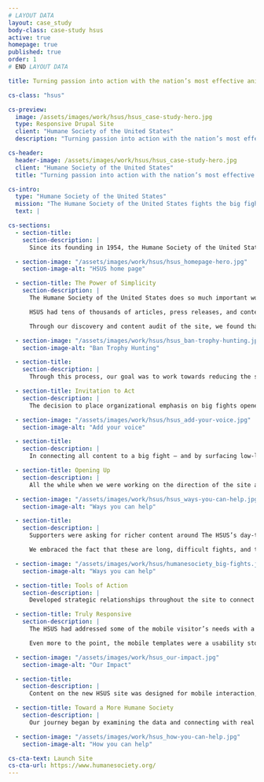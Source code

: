```yaml
---
# LAYOUT DATA
layout: case_study
body-class: case-study hsus
active: true
homepage: true
published: true
order: 1
# END LAYOUT DATA

title: Turning passion into action with the nation’s most effective animal protection organization.

cs-class: "hsus"

cs-preview:
  image: /assets/images/work/hsus/hsus_case-study-hero.jpg
  type: Responsive Drupal Site
  client: "Humane Society of the United States"
  description: "Turning passion into action with the nation’s most effective animal protection organization."

cs-header:
  header-image: /assets/images/work/hsus/hsus_case-study-hero.jpg
  client: "Humane Society of the United States"
  title: "Turning passion into action with the nation’s most effective animal protection organization."

cs-intro:
  type: "Humane Society of the United States"
  mission: "The Humane Society of the United States fights the big fights, working to ensure that all animals enjoy the promise of a more humane future."
  text: |

cs-sections:
  - section-title:
    section-description: |
      Since its founding in 1954, the Humane Society of the United States has fought the fights that only it could fight, taking on powerful forces and root causes that threaten the welfare of animals.The organization works directly to impact policies and systemic issues (not to be confused with adoption services provided by local humane societies). Their most important goal is to prevent animals from getting into situations of distress in the first place. They drive transformational change for animals—bringing a wide set of tools to take on the biggest fights, confronting multibillion dollar industries and staying the course until they achieve reform.

  - section-image: "/assets/images/work/hsus/hsus_homepage-hero.jpg"
    section-image-alt: "HSUS home page"

  - section-title: The Power of Simplicity
    section-description: |
      The Humane Society of the United States does so much important work, across so many issues and in so many places, that the brand position had become overly complex. People were having trouble connecting with the organization, and the existing website suffered from an encyclopedic approach that wasn’t working for members, staff, or the general public.

      HSUS had tens of thousands of articles, press releases, and content that was not only difficult to surface (at best), but also conflicting and dated at worst. A thorough analysis of how visitors were using the site helped to surface what needed to be simplified. Additionally, we interviewed and surveyed thousands of constituents, volunteers, and even lapsed supporters as to what content was important to them and learned a great deal about the HSUS’ perception amongst its supporters.

      Through our discovery and content audit of the site, we found that much of the existing traffic to humanesociety.com came from people who wanted tips, tricks, and resources for treating animals more humanely. That’s a great starting point, but we discovered that the content they were finding often served as a dead end — they found what they might have been looking for in the moment, but we missed the opportunity to hook them on the mission. And so one of our early insights was born: people start their journey with The Humane Society of the United States through a love of one animal, and by connecting them with the underlying issue, we invite them to participate in the bigger fight.

  - section-image: "/assets/images/work/hsus/hsus_ban-trophy-hunting.jpg"
    section-image-alt: "Ban Trophy Hunting"

  - section-title:
    section-description: |
      Through this process, our goal was to work towards reducing the site’s footprint and we worked with the HSUS team to put an effective content governance plan in place to help avoid similar content problems in the future.

  - section-title: Invitation to Act
    section-description: |
      The decision to place organizational emphasis on big fights opened the door for making every piece of content actionable. And giving supporters something tangible to feel good about would be key to keeping them engaged in the mission. Going into the redesign, we heard from constituents that The HSUS did incredible work, but that often the work was done in isolation. They wanted an invitation to be part of the success story and take action alongside the organization.

  - section-image: "/assets/images/work/hsus/hsus_add-your-voice.jpg"
    section-image-alt: "Add your voice"

  - section-title:
    section-description: |
      In connecting all content to a big fight — and by surfacing low-lift actions associated with each of those fights — we brought every site visit to within a single click of action. Now, no matter whether a visitor comes from a search, an email, or a banner ad, they have an immediate way to make a difference and join the movement.

  - section-title: Opening Up
    section-description: |
      All the while when we were working on the direction of the site and the user’s journey, the Humane Society was working on a rebrand. A transition from complex to clear, from similar to distinct, and from quiet to energized requires bold design. The new humanesociety.org delivers just that with a huge investment in content — video, personal narrative, vibrant personalities, and a sense of place everywhere The HSUS works (which is pretty much everywhere).

  - section-image: "/assets/images/work/hsus/hsus_ways-you-can-help.jpg"
    section-image-alt: "Ways you can help"   

  - section-title:
    section-description: |
      Supporters were asking for richer content around The HSUS’s day-to-day work, and the results of that work. Many remarked on the latter, stating they often never heard the outcome of the animals or the campaigns to which they lent support. We found that there were so many stories happening that weren’t reaching the audiences that wanted to hear them. You had to dig to find those results, and they generally were disconnected from the issues they served. Or, as is the case with many legal battles and lobbying, the long-tail process meant results sometimes came months after the call to action was made.

      We embraced the fact that these are long, difficult fights, and they aren’t going to get solved overnight. But when progress is made on policies or the needle moves in favor of these big fights, it will be easier for you to know it and see it surfaced on the site.

  - section-image: "/assets/images/work/hsus/humanesociety_big-fights.jpg"
    section-image-alt: "Ways you can help"

  - section-title: Tools of Action
    section-description: |
      Developed strategic relationships throughout the site to connect people to immediate actions. For instance, in times of immediate need and crisis, like Hurricane Harvey, we developed tools for fundraising, storytelling, and collective action.

  - section-title: Truly Responsive
    section-description: |
      The HSUS had addressed some of the mobile visitor’s needs with a separate theme served up to mobile users, but that solution had become dated and caused a series of unintentional consequences, such as problems with usage reporting, content updates, data structures, and so on.

      Even more to the point, the mobile templates were a usability stopgap, in that they may have stacked columns and revised font sizes. They did not address the core challenges of contextual navigation and content hierarchies that are the hallmark of good responsive design.

  - section-image: "/assets/images/work/hsus_our-impact.jpg"
    section-image-alt: "Our Impact"   

  - section-title:
    section-description: |
      Content on the new HSUS site was designed for mobile interaction, from the ground up. By focusing on positive user flow through the site and defining clear goals for every interface, we designed an experience that is at least as delightful on a small screen as it will be for visitors on large displays. (Lovers of the stunning new photography across the site might have cause to disagree.)

  - section-title: Toward a More Humane Society
    section-description: |    
      Our journey began by examining the data and connecting with real users to learn how visitors experienced the HSUS website. Armed with new insight, we developed a bold, story-driven, action-packed site that elevates the organization’s new brand. Along with our friends at the Humane Society (and our animal friends around the world), we look forward to engaging a whole new generation of HSUS supporters and creating opportunities for any visitor to become a hero the instant they are inspired to take action.

  - section-image: "/assets/images/work/hsus_how-you-can-help.jpg"
    section-image-alt: "How you can help"  

cs-cta-text: Launch Site
cs-cta-url: https://www.humanesociety.org/
---
```

